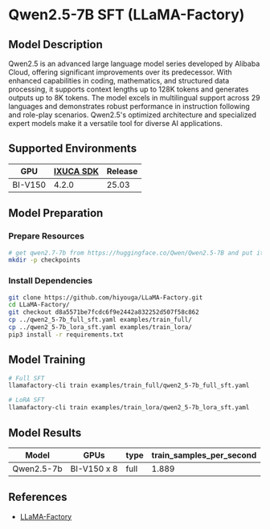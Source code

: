 # Qwen2.5-7B SFT (LLaMA-Factory)

## Model Description

Qwen2.5 is an advanced large language model series developed by Alibaba Cloud, offering significant improvements over
its predecessor. With enhanced capabilities in coding, mathematics, and structured data processing, it supports context
lengths up to 128K tokens and generates outputs up to 8K tokens. The model excels in multilingual support across 29
languages and demonstrates robust performance in instruction following and role-play scenarios. Qwen2.5's optimized
architecture and specialized expert models make it a versatile tool for diverse AI applications.

## Supported Environments

| GPU    | [IXUCA SDK](https://gitee.com/deep-spark/deepspark#%E5%A4%A9%E6%95%B0%E6%99%BA%E7%AE%97%E8%BD%AF%E4%BB%B6%E6%A0%88-ixuca) | Release |
|--------|-----------|---------|
| BI-V150 | 4.2.0     |  25.03  |

## Model Preparation

### Prepare Resources

```sh
# get qwen2.7-7b from https://huggingface.co/Qwen/Qwen2.5-7B and put it in checkpoints/Qwen2.5-7B
mkdir -p checkpoints
```

### Install Dependencies

```sh
git clone https://github.com/hiyouga/LLaMA-Factory.git
cd LLaMA-Factory/
git checkout d8a5571be7fcdc6f9e2442a832252d507f58c862
cp ../qwen2_5-7b_full_sft.yaml examples/train_full/
cp ../qwen2_5-7b_lora_sft.yaml examples/train_lora/
pip3 install -r requirements.txt
```

## Model Training

```sh
# Full SFT
llamafactory-cli train examples/train_full/qwen2_5-7b_full_sft.yaml

# LoRA SFT
llamafactory-cli train examples/train_lora/qwen2_5-7b_lora_sft.yaml
```

## Model Results

| Model      | GPUs        | type | train_samples_per_second |
|------------|-------------|------|--------------------------|
| Qwen2.5-7b | BI-V150 x 8 | full | 1.889                    |

## References

- [LLaMA-Factory](https://github.com/hiyouga/LLaMA-Factory)
